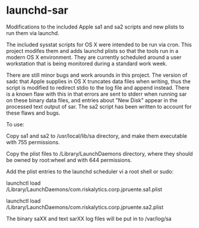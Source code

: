 # launchd-sar
Modifications to the included Apple sa1 and sa2 scripts and new plists to run them via launchd.

The included sysstat scripts for OS X were intended to be run via cron. This project modifes them and adds launchd plists so that the tools run in a modern OS X environment. They are currently scheduled around a user workstation that is being monitored during a standard work week.

There are still minor bugs and work arounds in this project. The version of sadc that Apple supplies in OS X truncates data files when writing, thus the script is modified to redirect stdio to the log file and append instead. There is a known flaw with this in that errors are sent to stderr when running sar on these binary data files, and entries about "New Disk" appear in the processed text output of sar. The sa2 script has been written to account for these flaws and bugs.

To use:

Copy sa1 and sa2 to /usr/local/lib/sa directory, and make them executable with 755 permissions.

Copy the plist files to /Library/LaunchDaemons directory, where they should be owned by root:wheel and with 644 permissions.

Add the plist entries to the launchd scheduler vi a root shell or sudo:

launchctl load /Library/LaunchDaemons/com.riskalytics.corp.jpruente.sa1.plist

launchctl load /Library/LaunchDaemons/com.riskalytics.corp.jpruente.sa2.plist

The binary saXX and text sarXX log files will be put in to /var/log/sa
